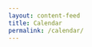 ```yaml
---
layout: content-feed
title: Calendar
permalink: /calendar/
---
```


<div class="post-list" id="eventContainer"></div>
